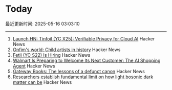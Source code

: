 # Today

最近更新时间: 2025-05-16 03:03:10

--- 
1. [Launch HN: Tinfoil (YC X25): Verifiable Privacy for Cloud AI](https://news.ycombinator.com/item?id=43996555) Hacker News
2. [Onfim's world: Child artists in history](https://resobscura.substack.com/p/onfims-world-medieval-child-artists) Hacker News
3. [Fetii (YC S22) Is Hiring](https://www.ycombinator.com/companies/fetii/jobs/QDjleWs-senior-operations-manager-fetii) Hacker News
4. [Walmart Is Preparing to Welcome Its Next Customer: The AI Shopping Agent](https://www.wsj.com/articles/walmart-is-preparing-to-welcome-its-next-customer-the-ai-shopping-agent-6659ef18) Hacker News
5. [Gateway Books: The lessons of a defunct canon](https://thepointmag.com/examined-life/gateway-books/) Hacker News
6. [Researchers establish fundamental limit on how light bosonic dark matter can be](https://phys.org/news/2025-05-fundamental-limit-bosonic-dark.html) Hacker News
